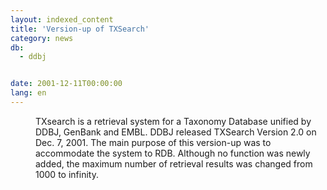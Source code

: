 ```yaml
---
layout: indexed_content
title: 'Version-up of TXSearch'
category: news
db:
  - ddbj


date: 2001-12-11T00:00:00
lang: en
---
```


<dd>TXsearch is a retrieval system for a Taxonomy Database unified by DDBJ, GenBank and EMBL. DDBJ released TXSearch Version 2.0 on Dec. 7, 2001. The main purpose of this version-up was to accommodate the system to RDB. Although no function was newly added, the maximum number of retrieval results was changed from 1000 to infinity.</dd>
